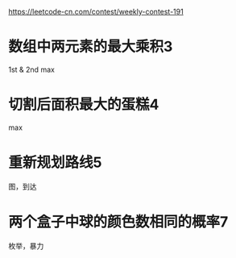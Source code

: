 https://leetcode-cn.com/contest/weekly-contest-191

# 数组中两元素的最大乘积3
1st & 2nd max

# 切割后面积最大的蛋糕4
max

# 重新规划路线5
图，到达

# 两个盒子中球的颜色数相同的概率7
枚举，暴力
